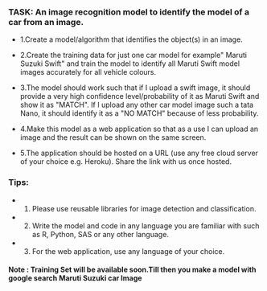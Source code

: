 ### TASK: An image recognition model to identify the model of a car from an image.

* 1.Create a model/algorithm that identifies the object(s) in an image.

* 2.Create the training data for just one car model for example" Maruti Suzuki Swift" and train the model to identify all Maruti Swift model images accurately for all vehicle colours.

* 3.The model should work such that if I upload a swift image, it should provide a very high confidence level/probability of it as Maruti Swift and show it as "MATCH". If I upload any other car model image such a tata Nano, it should identify it as a "NO MATCH" because of less probability.

* 4.Make this model as a web application so that as a use I can upload an image and the result can be shown on the same screen.

* 5.The application should be hosted on a URL (use any free cloud server of your choice e.g. Heroku). Share the link with us once hosted.

### Tips:

* 1. Please use reusable libraries for image detection and classification.

* 2. Write the model and code in any language you are familiar with such as R, Python, SAS or any other language.

* 3. For the web application, use any language of your choice.


#### Note : Training Set will be available soon.Till then you make a model with google search Maruti Suzuki car Image
